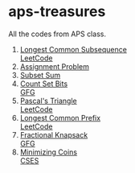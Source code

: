 # aps-treasures
All the codes from APS class.
1. [Longest Common Subsequence](./01-longest-common-subsequence.py)<br>
   [LeetCode](https://leetcode.com/problems/longest-common-subsequence/)
2. [Assignment Problem](./02-assignment-problem.java)
3. [Subset Sum](./03-subset-sum.java)
4. [Count Set Bits](./04-count-set-bits.java) <br>
   [GFG](https://practice.geeksforgeeks.org/problems/set-bits0143/1)
5. [Pascal's Triangle](./05-pascals-triangle.java) <br>
   [LeetCode](https://leetcode.com/problems/pascals-triangle)
6. [Longest Common Prefix](./06-longest-common-prefix.java) <br>
   [LeetCode](https://leetcode.com/problems/longest-common-prefix)
7. [Fractional Knapsack](./07-fractional-knapsack.java) <br>
   [GFG](https://practice.geeksforgeeks.org/problems/fractional-knapsack-1587115620/1)
7. [Minimizing Coins](./08-minimizing-coins.java) <br>
   [CSES](https://cses.fi/problemset/task/1634/)
